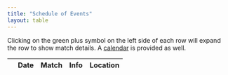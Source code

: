 ```yaml
---
title: "Schedule of Events"
layout: table
---
```



<script>

//init moment
moment().format();

// The problem with this is you can't search on the "Dec 15th 2014" Date string
// because the filter string is the original 2014/12/15 string.
// It has to be this way because we filter things and it uses the filter string
// to construct it's date.
// Could probably rework the filter part
function formatJSONDate(dateInput, type) {
  if (dateInput === null) {
    return '';
  }
  if (type === 'display' ) {
    var evdate = moment(new Date(dateInput));
    return evdate.format('MMM Do YYYY');
  }
  if (type === 'sort' || type === 'filter' ) {
    return dateInput;
  }
  
  return dateInput;
}
 
function format ( d ) {
    // `d` is the original data object for the row
    // This is how you format the expansion child rows
        
  if(d.registration_link) { reg=d.registration_link; } else { reg=""; }
  if(d.cof) { var cof=d.cof; } else { cof=""; }
  if(d.results) { results=d.results; } else { results=""; }

  return '<div class="matchdetails">'+
         '<ul>'+
         '<li><em>Sign in:</em> '+d.start_time+
         '</li><li><em>Shooter Meeting:</em> '+d.ns_time+
         '</li><li><em>Match Start:</em> '+d.match_time+
         '</li><li>Directions to <a href="'+d.location_url+'">'+d.location+'</a></li></ul></div>'+
         '<div class="matchdetails">'+
         '<p>'+d.notes+
         '</div>'+
         '<div class="matchdetails">'+
         '<p>'+reg+
         '<p>'+cof+
         '<p>'+results+
         '</div>';
}

/// Custom filter to only get events in the future
/// column 0 is actually the child expansion column. Date is in column[1]
$.fn.dataTableExt.afnFiltering.push(
    function( settings, data, dataindex ) {
        
        //Set the date to filter against to 1 days ago.
        var mydate = new Date();
        mydate.setDate(mydate.getDate() -1 );
        var evdate = new Date(data[1]);
        
        if ( mydate > evdate  )
        {
            return false;
        }
        else
        {
            return true;
        }
    }
);


// Table for schedule
// Needs fields for date, match_type, info, location, 
// starttime, ns_time, match_time, notes, cof, results

$(document).ready(function() {
    var table = $('#schedule').DataTable( {
        "ajax": "/events.txt",
        "paging":   false,
        "info":     false,
        'aaSorting': [[1, 'asc']],
        'aoColumns': [ 
          {
                "className":      'details-control',
                "orderable":      false,
                "data":           null,
                "defaultContent": ''
          },
          {'mData': "date", 
            'mRender': function(data, type, full) {
              return formatJSONDate(data, type);
            }},
          {'mData': "match_type" },
          {'mData': "info" }, 
          {'mData': "location" }
        ]
    } );
     
    // Add event listener for opening and closing details
    $('#schedule tbody').on('click', 'td.details-control', function () {
        var tr = $(this).closest('tr');
        var row = table.row( tr );
 
        if ( row.child.isShown() ) {
            // This row is already open - close it
            row.child.hide();
            tr.removeClass('shown');
        }
        else {
            // Open this row
            row.child( format(row.data()) ).show();
            tr.addClass('shown');
        }
    } );
} );
</script>

Clicking on the green plus symbol on the left side of each row will expand the row to show match details. A [calendar](https://www.google.com/calendar/embed?src=udpl.calendar@gmail.com&ctz=America/Denver&src=7argqbtikbq4otu48vhqpdilv8@group.calendar.google.com&mode=Month) is provided as well.

<table id="schedule" class="row-border" cellspacing="0" width="100%">
    <thead>
      <tr>
        <th></th>
        <th>Date</th>
        <th>Match</th>
        <th>Info</th>
        <th>Location</th>
      </tr>
    </thead>
</table>
